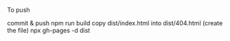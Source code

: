 To push

commit & push
npm run build
copy dist/index.html into dist/404.html (create the file)
npx gh-pages -d dist
